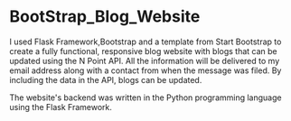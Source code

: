 # BootStrap_Blog_Website

I used Flask Framework,Bootstrap and a template from Start Bootstrap to create a fully functional, responsive blog website with blogs that can be updated using the N Point API. All the information will be delivered to my email address along with a contact from when the message was filed. By including the data in the API, blogs can be updated.

The website's backend was written in the Python programming language using the Flask Framework.
